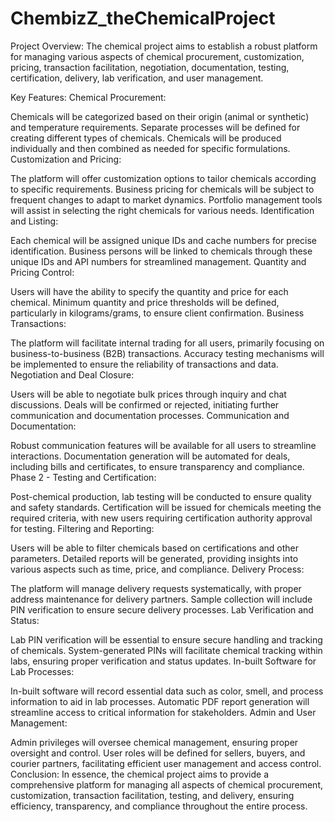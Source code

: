 # ChembizZ_theChemicalProject
Project Overview:
The chemical project aims to establish a robust platform for managing various aspects of chemical procurement, customization, pricing, transaction facilitation, negotiation, documentation, testing, certification, delivery, lab verification, and user management.

Key Features:
Chemical Procurement:

Chemicals will be categorized based on their origin (animal or synthetic) and temperature requirements.
Separate processes will be defined for creating different types of chemicals.
Chemicals will be produced individually and then combined as needed for specific formulations.
Customization and Pricing:

The platform will offer customization options to tailor chemicals according to specific requirements.
Business pricing for chemicals will be subject to frequent changes to adapt to market dynamics.
Portfolio management tools will assist in selecting the right chemicals for various needs.
Identification and Listing:

Each chemical will be assigned unique IDs and cache numbers for precise identification.
Business persons will be linked to chemicals through these unique IDs and API numbers for streamlined management.
Quantity and Pricing Control:

Users will have the ability to specify the quantity and price for each chemical.
Minimum quantity and price thresholds will be defined, particularly in kilograms/grams, to ensure client confirmation.
Business Transactions:

The platform will facilitate internal trading for all users, primarily focusing on business-to-business (B2B) transactions.
Accuracy testing mechanisms will be implemented to ensure the reliability of transactions and data.
Negotiation and Deal Closure:

Users will be able to negotiate bulk prices through inquiry and chat discussions.
Deals will be confirmed or rejected, initiating further communication and documentation processes.
Communication and Documentation:

Robust communication features will be available for all users to streamline interactions.
Documentation generation will be automated for deals, including bills and certificates, to ensure transparency and compliance.
Phase 2 - Testing and Certification:

Post-chemical production, lab testing will be conducted to ensure quality and safety standards.
Certification will be issued for chemicals meeting the required criteria, with new users requiring certification authority approval for testing.
Filtering and Reporting:

Users will be able to filter chemicals based on certifications and other parameters.
Detailed reports will be generated, providing insights into various aspects such as time, price, and compliance.
Delivery Process:

The platform will manage delivery requests systematically, with proper address maintenance for delivery partners.
Sample collection will include PIN verification to ensure secure delivery processes.
Lab Verification and Status:

Lab PIN verification will be essential to ensure secure handling and tracking of chemicals.
System-generated PINs will facilitate chemical tracking within labs, ensuring proper verification and status updates.
In-built Software for Lab Processes:

In-built software will record essential data such as color, smell, and process information to aid in lab processes.
Automatic PDF report generation will streamline access to critical information for stakeholders.
Admin and User Management:

Admin privileges will oversee chemical management, ensuring proper oversight and control.
User roles will be defined for sellers, buyers, and courier partners, facilitating efficient user management and access control.
Conclusion:
In essence, the chemical project aims to provide a comprehensive platform for managing all aspects of chemical procurement, customization, transaction facilitation, testing, and delivery, ensuring efficiency, transparency, and compliance throughout the entire process.
